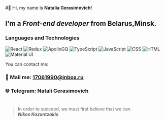 #👋 Hi, my name is **Natalia Gerasimovich!** 
## I'm a *Front-end developer* from Belarus,Minsk.
### Languages and Technologies
![React](https://img.shields.io/badge/-React-%23000000?style=for-the-badge&logo=react)
![Redux](https://img.shields.io/badge/-Redux-%23000000?style=for-the-badge&logo=redux)
![ApolloGQ](https://img.shields.io/badge/-ApolloGQ-%23000000?style=for-the-badge&logo=graphql)
![TypeScript](https://img.shields.io/badge/-TypeScript-%23000000?style=for-the-badge&logo=typescript)
![JavaScript](https://img.shields.io/badge/-JavaScript-%23000000?style=for-the-badge&logo=javascript)
![CSS](https://img.shields.io/badge/-CSS-%23000000?style=for-the-badge&logo=css3)
![HTML](https://img.shields.io/badge/-HTML5-%23000000?style=for-the-badge&logo=html5)
![Material UI](https://img.shields.io/badge/-Material%20UI-%23000000?style=for-the-badge&logo=material-ui)

You can contact me:
### 📧 Mail me: 17061990@inbox.ru
### 🌐 Telegram: Natali Gerasimovich
#
> In order to succeed, we must first believe that we can. <br/>
> ***Nikos Kazantzakis***

